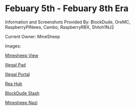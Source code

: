 # Febuary 5th - Febuary 8th Era

Information and Screenshots Provided By: BlockDude, OreMC, RaspberryPINews, Cambo, RaspberryRBX, Shiloh1NJ2

Current Owner: MineSheep

Images:

<a href="https://i.imgur.com/LWZzhpJ.png" title="MineSheep View">Minesheep View</a>

<a href="https://i.imgur.com/58UAjC9.png" title="Illegal Pad">Illegal Pad</a>

<a href="https://i.imgur.com/3YzComw.png" title="Illegal Pad">Illegal Portal</a>

<a href="https://i.imgur.com/gjGnzwF.png" title="Rea Hub">Rea Hub</a>

<a href="https://i.imgur.com/1BdHUtz.png" title="BlockDude Stash">BlockDude Stash</a>


<a href="https://i.imgur.com/RfpIMuH.png" title="Minesheep Nazi">Minesheep Nazi</a>
